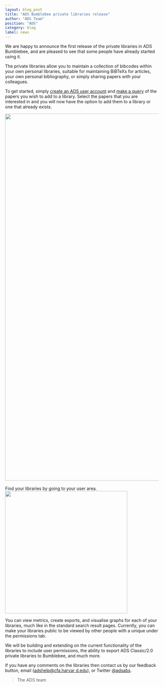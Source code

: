 ```yaml
---
layout: blog_post
title: "ADS Bumblebee private libraries release"
author: "ADS Team"
position: "ADS"
category: blog
label: news
---
```


We are happy to announce the first release of the private libraries in ADS Bumblebee, and are pleased to see that some people have already started using it.

The private libraries allow you to maintain a collection of bibcodes within your own personal libraries, suitable for maintaining BiBTeXs for articles, your own personal bibliography, or simply sharing papers with your colleagues.

To get started, simply [create an ADS user account](https://ui.adsabs.harvard.edu/#user/account/register) and [make a query](https://ui.adsabs.harvard.edu/#search/q=star&sort=date+desc) of the papers you wish to add to a library. Select the papers that you are interested in and you will now have the option to add them to a library or one that already exists.

<div class="text-center">
    <img src="{{ site.baseurl }}/blog/images/blog_2015-11-02_image01.png" align="center" width="1200" class="img-thumbnail"/>
</div>
<br>
Find your libraries by going to your user area.

<div class="text-center">
    <img src="{{ site.baseurl }}/blog/images/blog_2015-11-02_image02.png" align="center" width="400" class="img-thumbnail"/>
</div>

You can view metrics, create exports, and visualise graphs for each of your libraries, much like in the standard search result pages. Currently, you can make your libraries public to be viewed by other people with a unique under the permissions tab.

We will be building and extending on the current functionality of the libraries to include user permissions, the ability to export ADS Classic/2.0 private libraries to Bumblebee, and much more.

If you have any comments on the libraries then contact us by our feedback button, email ([adshelp@cfa.harvar
d.edu](mailto:adshelp@cfa.harvard.edu)), or Twitter [@adsabs](https://twitter.com/adsabs).

> The ADS team